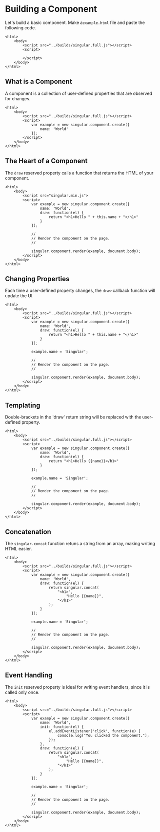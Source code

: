 # Building a Component

Let's build a basic component. Make a`example.html` file and paste the following code.
    
    <html>
        <body>
            <script src="../builds/singular.full.js"></script>
            <script>
 
            </script>
        </body>
    </html>

## What is a Component

A component is a collection of user-defined properties that are observed for changes.

    <html>
        <body>
            <script src="../builds/singular.full.js"></script>
            <script>
                var example = new singular.component.create({
                    name: 'World'
                });
            </script>
        </body>
    </html>

## The Heart of a Component

The `draw` reserved property calls a function that returns the HTML of your component.

    <html>
        <body>
            <script src="singular.min.js">
            <script>
                var example = new singular.component.create({
                    name: 'World',
                    draw: function(el) {
                        return "<h1>Hello " + this.name + "</h1>"
                    }
                });

                //
                // Render the component on the page.
                //

                singular.component.render(example, document.body);
            </script>
        </body>
    </html>

## Changing Properties

Each time a user-defined property changes, the `draw` callback function will update the UI.

    <html>
        <body>
            <script src="../builds/singular.full.js"></script>
            <script>
                var example = new singular.component.create({
                    name: 'World',
                    draw: function(el) {
                        return "<h1>Hello " + this.name + "</h1>"
                    }
                });

                example.name = 'Singular';
                
                //
                // Render the component on the page.
                //

                singular.component.render(example, document.body);
            </script>
        </body>
    </html>

## Templating

Double-brackets in the 'draw' return string will be replaced with the user-defined property.

    <html>
        <body>
            <script src="../builds/singular.full.js"></script>
            <script>
                var example = new singular.component.create({
                    name: 'World',
                    draw: function(el) {
                        return "<h1>Hello {{name}}</h1>"
                    }
                });

                example.name = 'Singular';

                //
                // Render the component on the page.
                //

                singular.component.render(example, document.body);
            </script>
        </body>
    </html>

## Concatenation

The `singular.concat` function retuns a string from an array, making writing HTML easier.

    <html>
        <body>
            <script src="../builds/singular.full.js"></script>
            <script>
                var example = new singular.component.create({
                    name: 'World',
                    draw: function(el) {
                        return singular.concat(
                            "<h1>",
                                "Hello {{name}}",
                            "</h1>"
                        );
                    }
                });

                example.name = 'Singular';

                //
                // Render the component on the page.
                //

                singular.component.render(example, document.body);
            </script>
        </body>
    </html>

## Event Handling

The `init` reserved property is ideal for writing event handlers, since it is called only once.
    
    <html>
        <body>
            <script src="../builds/singular.full.js"></script>
            <script>
                var example = new singular.component.create({
                    name: 'World',
                    init: function(el) {
                        el.addEventListener('click', function(e) {
                            console.log("You clicked the component.");
                        });
                    },
                    draw: function(el) {
                        return singular.concat(
                            "<h1>",
                                "Hello {{name}}",
                            "</h1>"
                        );
                    }
                });

                example.name = 'Singular';

                //
                // Render the component on the page.
                //

                singular.component.render(example, document.body);
            </script>
        </body>
    </html>